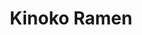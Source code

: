 ---
layout: place
title: "Kinoko Ramen"
permalink: /north-carolina/morrisville/kinoko-ramen.html
stateAbbr: NC
stateName: North Carolina
cityName: Morrisville
place_id: ChIJ_2VoufPtrIkRmMe71PvJk48
photos:
  - name: >-
      places/ChIJ_2VoufPtrIkRmMe71PvJk48/photos/AUy1YQ3nZp7e0P2o6ND0tGDoOvpFGBg0XKr5mPIC__5pprSpu2QlCzT1eWxxCqAp1ibcPM3IqPDwlkibrXIfygvSQ7a9f6e90gFKVQJeNRbp-wpG6po9dAsUOQDj6Q-FAwCaGXbvpU6bEL-U0ROJBPyvEHDQO6Hm4dNeaa69be4Lt8HRUdcKQouttvD3Z6UceHdJHxnJrVueva8Wj-uSxwxchTOkTxqx4HE0Hga2UWz_81dREAZJlYl8tNafFzTsz7ke9DYlUVOcWGa1-gnKWlh5WccmuXoNj5U6tyiSq4qPh0zSSA
    widthPx: 4800
    heightPx: 3997
    authorAttributions:
      - displayName: Kinoko Ramen
        uri: https://maps.google.com/maps/contrib/112167993851833115350
        photoUri: >-
          https://lh3.googleusercontent.com/a-/ALV-UjX3sk1fgWAsl-ELSvbTxWpoUeEC9cYDZcEsTTl-mlX772vtzs4=s100-p-k-no-mo
    flagContentUri: >-
      https://www.google.com/local/imagery/report/?cb_client=maps_api_places.places_api&image_key=!1e10!2sAF1QipOH76k8DU-vdglOKEbwqH8AiT3r6p0tjUPdrWid&hl=en-US
    googleMapsUri: >-
      https://www.google.com/maps/place//data=!3m4!1e2!3m2!1sAF1QipOH76k8DU-vdglOKEbwqH8AiT3r6p0tjUPdrWid!2e10!4m2!3m1!1s0x89acedf3b96865ff:0x8f93c9fbd4bbc798
  - name: >-
      places/ChIJ_2VoufPtrIkRmMe71PvJk48/photos/AUy1YQ0ud-fnnMHLeeB2C7ApVbqeyLHEIJwTe0G7h_0bu_cWKNG43c9Twj2RkV7lL_3KON2hyxHNoyf4ARFzycv2nYh43VIHiNSTwexMPDUM1Hrp7JEPL6cGIxyzS31-5igfcAR9BDriPJMoAWOZuAt0eMGYS6PirxfKj-_sTekR0ZaDdYR-y9zT9Fm2mWp7gEnchCXHt6ApL68-wi03RBIuSdpq0dzbAuw-Tt9a71yLPBL2vzVg8E4IKjwco05XOp2Q1DAeNnV6RbvzJO6fU7Mz-GHU2rIqoNJQH-KLkgYBqjkQUw
    widthPx: 3024
    heightPx: 4032
    authorAttributions:
      - displayName: Kinoko Ramen
        uri: https://maps.google.com/maps/contrib/112167993851833115350
        photoUri: >-
          https://lh3.googleusercontent.com/a-/ALV-UjX3sk1fgWAsl-ELSvbTxWpoUeEC9cYDZcEsTTl-mlX772vtzs4=s100-p-k-no-mo
    flagContentUri: >-
      https://www.google.com/local/imagery/report/?cb_client=maps_api_places.places_api&image_key=!1e10!2sAF1QipMaCCa5Vl4mhBpyUcILmbCLT1O9dgAG988sYVt9&hl=en-US
    googleMapsUri: >-
      https://www.google.com/maps/place//data=!3m4!1e2!3m2!1sAF1QipMaCCa5Vl4mhBpyUcILmbCLT1O9dgAG988sYVt9!2e10!4m2!3m1!1s0x89acedf3b96865ff:0x8f93c9fbd4bbc798
  - name: >-
      places/ChIJ_2VoufPtrIkRmMe71PvJk48/photos/AUy1YQ0U-cL13Z-3rJhp3PQ1nXwkj8vr-KRPqWyfg5aKMCB2utTtvT11BPOs3zQN9FzU4OZLk5kNrNNs6WYSMjhpQbQJQAzbNobx6G0gKyVxB7UoT-CRfHjaQIixlTjEJ0EndZ_N5ybajVfUKd6MjMw4oIBD8bCpkawuUtJcbts3NNcbUM5n5EIuD5NinnF_w4ALQML8QQt4DY4LtInlhKL3gVmsBUw4g9umhCAfE0q5Ca08KyJi4qjxxzVsJflHoWzYCSEE2jlo9v3H9ug9tqsgb6ONpkPuM0Hcr6rgiL9wQlBGng
    widthPx: 3600
    heightPx: 4800
    authorAttributions:
      - displayName: Kinoko Ramen
        uri: https://maps.google.com/maps/contrib/112167993851833115350
        photoUri: >-
          https://lh3.googleusercontent.com/a-/ALV-UjX3sk1fgWAsl-ELSvbTxWpoUeEC9cYDZcEsTTl-mlX772vtzs4=s100-p-k-no-mo
    flagContentUri: >-
      https://www.google.com/local/imagery/report/?cb_client=maps_api_places.places_api&image_key=!1e10!2sAF1QipNzP9L9MjhKkEyPBocbBcQXz9LW9v1DuGsBAl0u&hl=en-US
    googleMapsUri: >-
      https://www.google.com/maps/place//data=!3m4!1e2!3m2!1sAF1QipNzP9L9MjhKkEyPBocbBcQXz9LW9v1DuGsBAl0u!2e10!4m2!3m1!1s0x89acedf3b96865ff:0x8f93c9fbd4bbc798
  - name: >-
      places/ChIJ_2VoufPtrIkRmMe71PvJk48/photos/AUy1YQ2yO3x30Q4YX8NEi82cPO48CAaGdfC8-l2donZp0XVyGMvFeJueAUC3TVDj1NSn9yrKcLP7-VTfGK7DLYk_TJfX743TCQcruolyNdU2Ciu0fqk8NglT_A98NGUxJmCl6XGYODGMFhul12USbftP0vU08UnTysyQrgrN6tU4liI5hkRpPLjksX2ogJhNntCl1tCIMYHJdl5BQCjIqbN22tVReB9UoHLlb9F8edEZMZlQAD2AxHBQaDpDLWF8Hk0IsYFoBOthsbd-9qz_4CN9cRZijMcr_TeSspzGDBFihoNAccI1EmnJQIeok7fLaMI0g0oE4wIzUcnxDj9PaEwunAsQhuipPWsvYVDz_0FThsFj21PDKfqnqjl83wqJE9RZJJ9blPYmkxDgfX6HV4lq8ceb-c7gqRfCKdS4LAdcGwIglo-O
    widthPx: 1013
    heightPx: 1013
    authorAttributions:
      - displayName: Tania Medina
        uri: https://maps.google.com/maps/contrib/110306664438821522517
        photoUri: >-
          https://lh3.googleusercontent.com/a-/ALV-UjUsUtBHqAa1DIVJzY383Ai5wej271IPhoAwUFf7lNv6xjtjBBfl=s100-p-k-no-mo
    flagContentUri: >-
      https://www.google.com/local/imagery/report/?cb_client=maps_api_places.places_api&image_key=!1e10!2sCIHM0ogKEICAgMCwnqycpgE&hl=en-US
    googleMapsUri: >-
      https://www.google.com/maps/place//data=!3m4!1e2!3m2!1sCIHM0ogKEICAgMCwnqycpgE!2e10!4m2!3m1!1s0x89acedf3b96865ff:0x8f93c9fbd4bbc798
  - name: >-
      places/ChIJ_2VoufPtrIkRmMe71PvJk48/photos/AUy1YQ1k2XKl36XmoEHzJ1K4yU-6ceM0sRej4lW4FYV2ITEIYcNxSJsyPsI796e-v9KtKuh05RqgHhNVem7U-UHdyf3QvCBHD-6T7MsOA9ac6ydUdaV5UgHiTiZYQmZx1WUq8FplYwvy4bDEcfqX4xi6qm4-wszpzCz8fO8_O7DvlFpRsEAGstJZLFv5nNl7wetM3vA28zfrbZ-uYzcwH2hhxbP8Otrn9Rn3AjilqMOKQ826ythYdsropD9HYhvTcA5ZUZWobS6fyEfgunehl7mzGe5aaw2fbbOscvwD65Ho5jObVPllgXLmM7qoWw4hCM1sfxlXm45ZpXTX5323x2JygyoeMr8VNUONBo7uIu7MWlNrkfmKIsG5zNvjStcUjx2kWd2RYEpYPiMP95vkRKbyTHqNsLllQA7Tt6TECWojgfkDCmQ
    widthPx: 4000
    heightPx: 3481
    authorAttributions:
      - displayName: Candy Cheung
        uri: https://maps.google.com/maps/contrib/107512574754914590314
        photoUri: >-
          https://lh3.googleusercontent.com/a-/ALV-UjW7p5otXHoz_vv0KTL--E0DHVRYMuVwdcjanttkdMqnxKEIzX3M7g=s100-p-k-no-mo
    flagContentUri: >-
      https://www.google.com/local/imagery/report/?cb_client=maps_api_places.places_api&image_key=!1e10!2sCIHM0ogKEICAgMDwrqbLiwE&hl=en-US
    googleMapsUri: >-
      https://www.google.com/maps/place//data=!3m4!1e2!3m2!1sCIHM0ogKEICAgMDwrqbLiwE!2e10!4m2!3m1!1s0x89acedf3b96865ff:0x8f93c9fbd4bbc798
  - name: >-
      places/ChIJ_2VoufPtrIkRmMe71PvJk48/photos/AUy1YQ1bO0teV1W9Tvd-I4YRd2aRW2pb4nlWA8dnuMwcdVDMvAwm4Ep6R1IXzAfVCvwYLbAh3zPGsk6r-3N_00OKFFfdGWFNVhwqf_wuw73sMZZL1Y74CPRFdlRSKWJM0-zQNZ_lWTTD98XtA4Tu90CJ1wWmc6Hy3o2qghQmc12UCoswoBJSakB7JptFGJPCSnY9meE0Zkh7bfo-g2y59m6u87ISegNGfCnCY9x_tamtCzjIO9lbnoBbavo-snf9_D20Qy2VMu1JByvfAgkzzYZummbiSKDDrId9QZX-zNyG_AmQ3w
    widthPx: 3024
    heightPx: 4032
    authorAttributions:
      - displayName: Kinoko Ramen
        uri: https://maps.google.com/maps/contrib/112167993851833115350
        photoUri: >-
          https://lh3.googleusercontent.com/a-/ALV-UjX3sk1fgWAsl-ELSvbTxWpoUeEC9cYDZcEsTTl-mlX772vtzs4=s100-p-k-no-mo
    flagContentUri: >-
      https://www.google.com/local/imagery/report/?cb_client=maps_api_places.places_api&image_key=!1e10!2sAF1QipNPIG-z9x1VCyXQE3tjkCs13MYZH40Jo8FFA-U5&hl=en-US
    googleMapsUri: >-
      https://www.google.com/maps/place//data=!3m4!1e2!3m2!1sAF1QipNPIG-z9x1VCyXQE3tjkCs13MYZH40Jo8FFA-U5!2e10!4m2!3m1!1s0x89acedf3b96865ff:0x8f93c9fbd4bbc798
  - name: >-
      places/ChIJ_2VoufPtrIkRmMe71PvJk48/photos/AUy1YQ2ekpltV8cjNOfg0AmOXEsv8xSfL1hXq3DgfWqz2k4UpJUxjhKXe-RFsmuvyLg9X0DR09WgbOITo9ljcapEI2ZmfoInOdlFg8Izrztm3qki2IZBscbh2A-96EJEOKy2GNXAeyn40VumozX-dBOEezITt1c-cMuf0F05fRim_QdAp2B3lwloJsTa1blmtMCGpIg8na9Hf0SGbGdE9HOOTJiI0Hthwp_nUadWH6nF5B06Gd2MXvMKb0qw2ECs6Y7ro8U5cxGStlPkAcztBvZ5u_LlLWjoi0x0IZRt_5brWbeq6BNDlKHGBWdea8E9Pi3IC8-jqvkie8E-p2lmx51W-RZO08BZHieXANA9jmkN-_T2FHASfwIIEXrLSmkP5Q-aLaw7A0pxCuyfx9owTOt2B1vk5NBYxZh6BoF94nd9Fh3sLQ
    widthPx: 1171
    heightPx: 1171
    authorAttributions:
      - displayName: Tania Medina
        uri: https://maps.google.com/maps/contrib/110306664438821522517
        photoUri: >-
          https://lh3.googleusercontent.com/a-/ALV-UjUsUtBHqAa1DIVJzY383Ai5wej271IPhoAwUFf7lNv6xjtjBBfl=s100-p-k-no-mo
    flagContentUri: >-
      https://www.google.com/local/imagery/report/?cb_client=maps_api_places.places_api&image_key=!1e10!2sCIHM0ogKEICAgMCwnqycZg&hl=en-US
    googleMapsUri: >-
      https://www.google.com/maps/place//data=!3m4!1e2!3m2!1sCIHM0ogKEICAgMCwnqycZg!2e10!4m2!3m1!1s0x89acedf3b96865ff:0x8f93c9fbd4bbc798
  - name: >-
      places/ChIJ_2VoufPtrIkRmMe71PvJk48/photos/AUy1YQ0wLqmRpz6MQ8tmFnUVUFqeu3MDQ26XPS-USSMna8aK3zPWdXPvPCQIhQ33MFFmMRiHf91_BmWothzCEPtX9ad4tYBSCsCpLh-F1kCQU63gkBcUd-MEvFhRL4K4YY_wDz7_nkA-nb08c8ORB8TsYBkTb3TuxJAlUl3mulMv7Lsf3Yidxfpv3MzGSuzksvnrRg2zWBhfyk_pHsfqxW6e4dccesWcpkA8Al3qulyiYejjY67IKmG1RtU4P3JgtR-vOKEf2QSOiOB87iEag8qLLTgBxmCdmqv7SxBsQySIyBxla-7vaxIEnfhYAyOcFHpLFTVMCl-k39VTsrkfabs4zyogpxh6ktaBHWwSxGopmLwX5WyPK2-SB_ANKFxGnMdMhPpLzfzZuiXOy295ozWXpsj2znUdGMS9Zvie3hemggECgA
    widthPx: 960
    heightPx: 1280
    authorAttributions:
      - displayName: L C
        uri: https://maps.google.com/maps/contrib/103368745590846118823
        photoUri: >-
          https://lh3.googleusercontent.com/a/ACg8ocKTLcbMGQrbvh6qrAswlb6K5ZiKrT_AvBcD8Tas8yKi1jbcyA=s100-p-k-no-mo
    flagContentUri: >-
      https://www.google.com/local/imagery/report/?cb_client=maps_api_places.places_api&image_key=!1e10!2sCIHM0ogKEICAgMCwloK5DA&hl=en-US
    googleMapsUri: >-
      https://www.google.com/maps/place//data=!3m4!1e2!3m2!1sCIHM0ogKEICAgMCwloK5DA!2e10!4m2!3m1!1s0x89acedf3b96865ff:0x8f93c9fbd4bbc798
  - name: >-
      places/ChIJ_2VoufPtrIkRmMe71PvJk48/photos/AUy1YQ2U4WCLG0RJGtPxLUbW0OsZx99aLceubikc4zBLpz9mcZ7xv2CqffiFiUmBMpod_KtRgRvhZgDqaNrSUYEmTiU6UbCrUCS9vA_Iwf9cz0aT5qJQ0FKUT2sm_Ws7rz48Jqt5d6X8QrhCCEhdg9kLH70dKy9xRq0ItDi5fUsboNt8gsnurVIPqCGZd_8pAO8F0R66E9cQmQRdurjMvtmb1kVV0gBMj4w2YcXsFIBGZcdPJcjV_4TQZ0tL-TQHBkG30PyQUR6KwUHZxc4fQiQqkCTF5en7ijXQkshx5YhTBUqYU2G4t1b5fzSviWIzkuYYotQAcwY7n0YZEtlHPS0w0ujpib2SlB5fL2V4jNoufbkcuFuiWoDTGzSI39rzaV42d5xJ3itjT-5Cb2AFA7qlWZFbMLD_a72ab7YjOwlkwhP2fA
    widthPx: 3000
    heightPx: 4000
    authorAttributions:
      - displayName: Candy Cheung
        uri: https://maps.google.com/maps/contrib/107512574754914590314
        photoUri: >-
          https://lh3.googleusercontent.com/a-/ALV-UjW7p5otXHoz_vv0KTL--E0DHVRYMuVwdcjanttkdMqnxKEIzX3M7g=s100-p-k-no-mo
    flagContentUri: >-
      https://www.google.com/local/imagery/report/?cb_client=maps_api_places.places_api&image_key=!1e10!2sCIHM0ogKEICAgMDwrqbLCw&hl=en-US
    googleMapsUri: >-
      https://www.google.com/maps/place//data=!3m4!1e2!3m2!1sCIHM0ogKEICAgMDwrqbLCw!2e10!4m2!3m1!1s0x89acedf3b96865ff:0x8f93c9fbd4bbc798
  - name: >-
      places/ChIJ_2VoufPtrIkRmMe71PvJk48/photos/AUy1YQ2uKBWToA1o9k-dTVeWeVI-rD3ZKF9lCq2wREP-k5IsiuVUbwk-fsbP-mVSBRHch37AyRFoad50TqI7F5IWrT8q6bsF0LiiAziqg73Ojew9e8sSJy0RvrJn68QgjDJAycTBeSQBNU8vpnRRmtix4HH8yykjj-t6XQPoN5WXI3wCFjfoui8Ai5dzcdNC2EYUowpYWErsA3rCycly2K4NhOQKtR_2-LCOtE4dier-VGEz2s26ByQ9W0_PVHLR-yLbjtU64UGkU0QdVYbldspXUcFy1O_VrLMbwWtEgJsHnmvAwWRrZnx5cV-altRs1s1J3qPB0XR3hTI4WoXA-e08tsYGn5eB1wTO7dIWt8IjCDH4N50W1skLTFpil3ujH6YWKQuo7FbhN_MPpNwv5RPUTTf_zbywRr8RZ2secgRzguhdtQ
    widthPx: 4032
    heightPx: 2268
    authorAttributions:
      - displayName: Marius van Niekerk
        uri: https://maps.google.com/maps/contrib/100437462754441656810
        photoUri: >-
          https://lh3.googleusercontent.com/a-/ALV-UjUTkjy9a3n_FOK1moXEjz6PUt5gu8ez9VnJLC13i6AZRid6G5ioVw=s100-p-k-no-mo
    flagContentUri: >-
      https://www.google.com/local/imagery/report/?cb_client=maps_api_places.places_api&image_key=!1e10!2sCIHM0ogKEICAgMCIkcv0Dw&hl=en-US
    googleMapsUri: >-
      https://www.google.com/maps/place//data=!3m4!1e2!3m2!1sCIHM0ogKEICAgMCIkcv0Dw!2e10!4m2!3m1!1s0x89acedf3b96865ff:0x8f93c9fbd4bbc798
address: 3524 Davis Dr, Morrisville, NC 27560, USA
street: 3524 Davis Dr
city: Morrisville
state: NC
zip: '27560'
country: USA
neighborhood: null
latitude: '35.817414'
longitude: '-78.845707'
accessibility_options: null
business_status: OPERATIONAL
name: Kinoko Ramen
google_maps_links:
  directionsUri: >-
    https://www.google.com/maps/dir//''/data=!4m7!4m6!1m1!4e2!1m2!1m1!1s0x89acedf3b96865ff:0x8f93c9fbd4bbc798!3e0
  placeUri: https://maps.google.com/?cid=10345834852443211672
  writeAReviewUri: >-
    https://www.google.com/maps/place//data=!4m3!3m2!1s0x89acedf3b96865ff:0x8f93c9fbd4bbc798!12e1
  reviewsUri: >-
    https://www.google.com/maps/place//data=!4m4!3m3!1s0x89acedf3b96865ff:0x8f93c9fbd4bbc798!9m1!1b1
  photosUri: >-
    https://www.google.com/maps/place//data=!4m3!3m2!1s0x89acedf3b96865ff:0x8f93c9fbd4bbc798!10e5
primary_type: Ramen Restaurant
opening_hours:
  regular: null
  current: null
secondary_opening_hours:
  regular:
    weekdayDescriptions: null
    type: null
  current:
    weekdayDescriptions: null
    type: null
phone: null
price_level: null
price_range: null
rating: null
rating_count: 0
website: null
description: null
reviews: null
parking_options: null
payment_options: null
allow_dogs: null
curbside_pickup: null
delivery: null
dine_in: null
good_for_children: null
good_for_groups: null
good_for_sports: null
live_music: null
menu_for_children: null
outdoor_seating: null
reservable: null
restroom: null
serves_beer: null
serves_breakfast: null
serves_brunch: null
serves_cocktails: null
serves_coffee: null
serves_dinner: null
serves_dessert: null
serves_lunch: null
serves_vegetarian_food: null
serves_wine: null
takeout: null
slug: Kinoko-Ramen

---